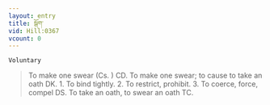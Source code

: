 ```yaml
---
layout: entry
title: སྒོག་
vid: Hill:0367
vcount: 0
---
```

`Voluntary` 
> To make one swear (Cs\.
) CD\.
 To make one swear; to cause to take an oath DK\.
 1\.
 To bind tightly\.
 2\.
 To restrict, prohibit\.
 3\.
 To coerce, force, compel DS\.
 To take an oath, to swear an oath TC\.

